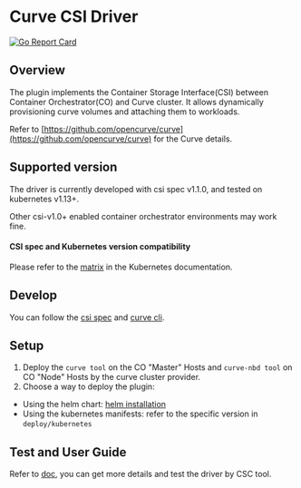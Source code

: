 # Curve CSI Driver

[![Go Report Card](https://goreportcard.com/badge/github.com/opencurve/curve-csi)](https://goreportcard.com/report/github.com/opencurve/curve-csi)

## Overview

The plugin implements the Container Storage Interface(CSI) between
Container Orchestrator(CO) and Curve cluster. It allows dynamically
provisioning curve volumes and attaching them to workloads.

Refer to [https://github.com/opencurve/curve](https://github.com/opencurve/curve) for the Curve details.


## Supported version

The driver is currently developed with csi spec v1.1.0, and tested on kubernetes v1.13+.

Other csi-v1.0+ enabled container orchestrator environments may work fine.

#### CSI spec and Kubernetes version compatibility

Please refer to the [matrix](https://kubernetes-csi.github.io/docs/#kubernetes-releases)
in the Kubernetes documentation.

## Develop

You can follow the [csi spec](https://github.com/container-storage-interface/spec/blob/master/spec.md)
and [curve cli](docs/Curve%20Interface.md).

## Setup

1. Deploy the `curve tool` on the CO "Master" Hosts and `curve-nbd tool` on CO "Node" Hosts by the curve cluster provider.
2. Choose a way to deploy the plugin:

- Using the helm chart: [helm installation](charts/curve-csi/README.md)
- Using the kubernetes manifests: refer to the specific version in `deploy/kubernetes`

## Test and User Guide

Refer to [doc](docs/README.md), you can get more details and test the driver by CSC tool.
